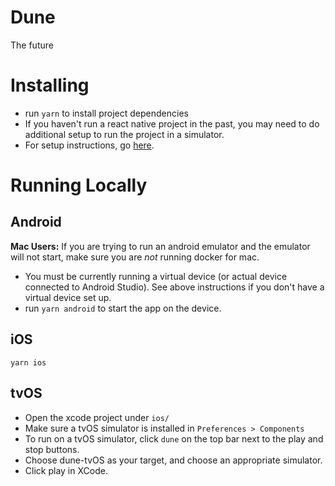 # Dune
The future

# Installing

- run `yarn` to install project dependencies
- If you haven't run a react native project in the past, you may need to do additional setup to run the project in a simulator.
- For setup instructions, go [here](https://facebook.github.io/react-native/docs/getting-started.html).

# Running Locally
## Android

**Mac Users:** If you are trying to run an android emulator and the emulator will not start, make sure you are _not_ running docker for mac.

- You must be currently running a virtual device (or actual device connected to Android Studio). See above instructions if you don't have a virtual device set up.
- run `yarn android` to start the app on the device.

## iOS
`yarn ios`

## tvOS

- Open the xcode project under `ios/`
- Make sure a tvOS simulator is installed in `Preferences > Components`
- To run on a tvOS simulator, click `dune` on the top bar next to the play and stop buttons.
- Choose dune-tvOS as your target, and choose an appropriate simulator.
- Click play in XCode.
